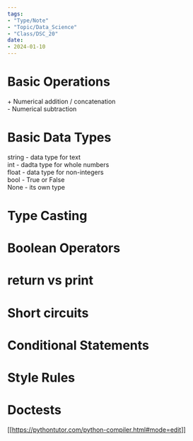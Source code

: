 ```yaml
---
tags:
- "Type/Note"
- "Topic/Data_Science"
- "Class/DSC_20"
date:
- 2024-01-10
---
```

# Basic Operations  
\+ Numerical addition / concatenation  
\- Numerical subtraction  

# Basic Data Types  
string - data type for text  
int - dadta type for whole numbers  
float - data type for non-integers  
bool - True or False  
None - its own type  

# Type Casting  

# Boolean Operators  

# return vs print  

# Short circuits  

# Conditional Statements  

# Style Rules  

# Doctests  

[[https://pythontutor.com/python-compiler.html#mode=edit]]  

